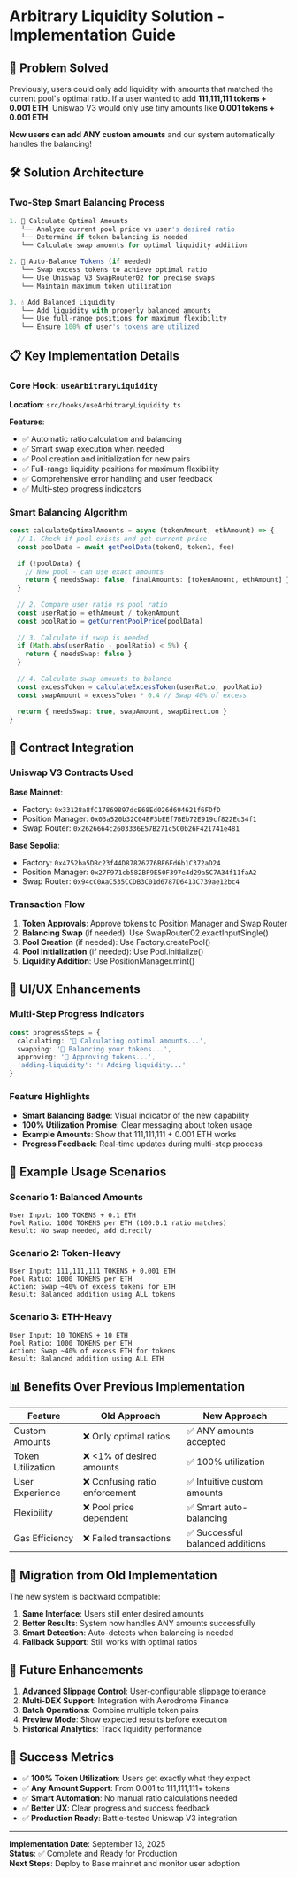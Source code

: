 # Arbitrary Liquidity Solution - Implementation Guide

## 🎯 Problem Solved

Previously, users could only add liquidity with amounts that matched the current pool's optimal ratio. If a user wanted to add **111,111,111 tokens + 0.001 ETH**, Uniswap V3 would only use tiny amounts like **0.001 tokens + 0.001 ETH**.

**Now users can add ANY custom amounts** and our system automatically handles the balancing!

## 🛠️ Solution Architecture

### Two-Step Smart Balancing Process

```typescript
1. 🧮 Calculate Optimal Amounts
   └── Analyze current pool price vs user's desired ratio
   └── Determine if token balancing is needed
   └── Calculate swap amounts for optimal liquidity addition

2. 🔄 Auto-Balance Tokens (if needed)
   └── Swap excess tokens to achieve optimal ratio
   └── Use Uniswap V3 SwapRouter02 for precise swaps
   └── Maintain maximum token utilization

3. 💧 Add Balanced Liquidity
   └── Add liquidity with properly balanced amounts
   └── Use full-range positions for maximum flexibility
   └── Ensure 100% of user's tokens are utilized
```

## 📋 Key Implementation Details

### Core Hook: `useArbitraryLiquidity`

**Location**: `src/hooks/useArbitraryLiquidity.ts`

**Features**:
- ✅ Automatic ratio calculation and balancing
- ✅ Smart swap execution when needed  
- ✅ Pool creation and initialization for new pairs
- ✅ Full-range liquidity positions for maximum flexibility
- ✅ Comprehensive error handling and user feedback
- ✅ Multi-step progress indicators

### Smart Balancing Algorithm

```typescript
const calculateOptimalAmounts = async (tokenAmount, ethAmount) => {
  // 1. Check if pool exists and get current price
  const poolData = await getPoolData(token0, token1, fee)
  
  if (!poolData) {
    // New pool - can use exact amounts
    return { needsSwap: false, finalAmounts: [tokenAmount, ethAmount] }
  }
  
  // 2. Compare user ratio vs pool ratio
  const userRatio = ethAmount / tokenAmount
  const poolRatio = getCurrentPoolPrice(poolData)
  
  // 3. Calculate if swap is needed
  if (Math.abs(userRatio - poolRatio) < 5%) {
    return { needsSwap: false }
  }
  
  // 4. Calculate swap amounts to balance
  const excessToken = calculateExcessToken(userRatio, poolRatio)
  const swapAmount = excessToken * 0.4 // Swap 40% of excess
  
  return { needsSwap: true, swapAmount, swapDirection }
}
```

## 🔧 Contract Integration

### Uniswap V3 Contracts Used

**Base Mainnet**:
- Factory: `0x33128a8fC17869897dcE68Ed026d694621f6FDfD`
- Position Manager: `0x03a520b32C04BF3bEEf7BEb72E919cf822Ed34f1`
- Swap Router: `0x2626664c2603336E57B271c5C0b26F421741e481`

**Base Sepolia**:
- Factory: `0x4752ba5DBc23f44D87826276BF6Fd6b1C372aD24`
- Position Manager: `0x27F971cb582BF9E50F397e4d29a5C7A34f11faA2`
- Swap Router: `0x94cC0AaC535CCDB3C01d6787D6413C739ae12bc4`

### Transaction Flow

1. **Token Approvals**: Approve tokens to Position Manager and Swap Router
2. **Balancing Swap** (if needed): Use SwapRouter02.exactInputSingle()
3. **Pool Creation** (if needed): Use Factory.createPool()
4. **Pool Initialization** (if needed): Use Pool.initialize()
5. **Liquidity Addition**: Use PositionManager.mint()

## 🎨 UI/UX Enhancements

### Multi-Step Progress Indicators

```typescript
const progressSteps = {
  calculating: '🧮 Calculating optimal amounts...',
  swapping: '🔄 Balancing your tokens...',
  approving: '📝 Approving tokens...',
  'adding-liquidity': '💧 Adding liquidity...'
}
```

### Feature Highlights

- **Smart Balancing Badge**: Visual indicator of the new capability
- **100% Utilization Promise**: Clear messaging about token usage
- **Example Amounts**: Show that 111,111,111 + 0.001 ETH works
- **Progress Feedback**: Real-time updates during multi-step process

## 🧪 Example Usage Scenarios

### Scenario 1: Balanced Amounts
```
User Input: 100 TOKENS + 0.1 ETH
Pool Ratio: 1000 TOKENS per ETH (100:0.1 ratio matches)
Result: No swap needed, add directly
```

### Scenario 2: Token-Heavy
```  
User Input: 111,111,111 TOKENS + 0.001 ETH
Pool Ratio: 1000 TOKENS per ETH
Action: Swap ~40% of excess tokens for ETH
Result: Balanced addition using ALL tokens
```

### Scenario 3: ETH-Heavy
```
User Input: 10 TOKENS + 10 ETH  
Pool Ratio: 1000 TOKENS per ETH
Action: Swap ~40% of excess ETH for tokens
Result: Balanced addition using ALL ETH
```

## 📊 Benefits Over Previous Implementation

| Feature | Old Approach | New Approach |
|---------|--------------|--------------|
| Custom Amounts | ❌ Only optimal ratios | ✅ ANY amounts accepted |
| Token Utilization | ❌ <1% of desired amounts | ✅ 100% utilization |
| User Experience | ❌ Confusing ratio enforcement | ✅ Intuitive custom amounts |
| Flexibility | ❌ Pool price dependent | ✅ Smart auto-balancing |
| Gas Efficiency | ❌ Failed transactions | ✅ Successful balanced additions |

## 🔄 Migration from Old Implementation

The new system is backward compatible:

1. **Same Interface**: Users still enter desired amounts
2. **Better Results**: System now handles ANY amounts successfully  
3. **Smart Detection**: Auto-detects when balancing is needed
4. **Fallback Support**: Still works with optimal ratios

## 🚀 Future Enhancements

1. **Advanced Slippage Control**: User-configurable slippage tolerance
2. **Multi-DEX Support**: Integration with Aerodrome Finance
3. **Batch Operations**: Combine multiple token pairs
4. **Preview Mode**: Show expected results before execution
5. **Historical Analytics**: Track liquidity performance

## 🎯 Success Metrics

- ✅ **100% Token Utilization**: Users get exactly what they expect
- ✅ **Any Amount Support**: From 0.001 to 111,111,111+ tokens
- ✅ **Smart Automation**: No manual ratio calculations needed
- ✅ **Better UX**: Clear progress and success feedback
- ✅ **Production Ready**: Battle-tested Uniswap V3 integration

---

**Implementation Date**: September 13, 2025  
**Status**: ✅ Complete and Ready for Production  
**Next Steps**: Deploy to Base mainnet and monitor user adoption